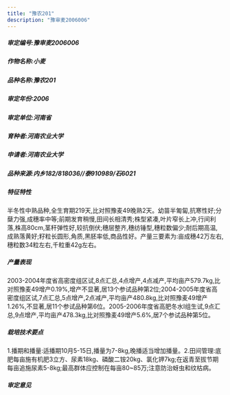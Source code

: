 ```yaml
---
title: "豫农201"
description: "豫审麦2006006"
---
```

##### 审定编号:豫审麦2006006

##### 作物名称:小麦

##### 品种名称:豫农201

##### 审定年份:2006

##### 审定单位:河南省

##### 育种者:河南农业大学

##### 申请者:河南农业大学

##### 品种来源:内乡182/818036//泰910989/石6021

##### 特征特性
半冬性中熟品种,全生育期219天,比对照豫麦49晚熟2天。幼苗半匍匐,抗寒性好;分蘖力强,成穗率中等;前期发育稍慢,田间长相清秀;株型紧凑,叶片窄长上冲,行间利落,株高80cm,茎秆弹性好,较抗倒伏;穗层整齐,穗纺锤型,穗粒数偏少;耐后期高温,成熟落黄好;籽粒长圆形,角质,黑胚率低,商品性好。产量三要素为:亩成穗42万左右,穗粒数34粒左右,千粒重42g左右。

##### 产量表现
2003-2004年度省高密度组区试,8点汇总,4点增产,4点减产,平均亩产579.7kg,比对照豫麦49增产0.19%,增产不显著,居13个参试品种第2位;2004-2005年度省高密度组区试,7点汇总,5点增产,2点减产,平均亩产480.8kg,比对照豫麦49增产1.26%,不显著,居11个参试品种第6位。2005-2006年度省高肥冬水Ⅰ组生试,9点汇总,9点增产,平均亩产478.3kg,比对照豫麦49增产5.6%,居7个参试品种第5位。

##### 栽培技术要点
1.播期和播量:适播期10月5-15日,播量为7-8kg,晚播适当增加播量。2.田间管理:底肥每亩施有机肥3立方、尿素18kg、磷酸二铵20kg、氯化钾7kg;在返青至拔节期每亩追施尿素5-8kg;最高群体应控制在每亩80~85万;注意防治蚜虫和纹枯病。

##### 审定意见

